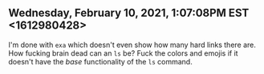 ## Wednesday, February 10, 2021, 1:07:08PM EST <1612980428>

I'm done with `exa` which doesn't even show how many hard links there
are. How fucking brain dead can an `ls` be? Fuck the colors and emojis
if it doesn't have the *base* functionality of the `ls` command.

